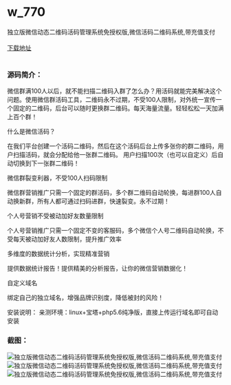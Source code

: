 # w_770
独立版微信动态二维码活码管理系统免授权版,微信活码二维码系统,带充值支付
<br/></br>
[下载地址](https://www.uuid2.com/770.html "下载地址")
<br/></br>
<h3>源码简介：</h3>
<p>微信群满100人以后，就不能扫描二维码入群了怎么办？用活码就能完美解决这个问题。使用微信群活码工具，二维码永不过期，不受100人限制，对外统一宣传一个固定的二维码，后台可以随时更换群二维码。每天海量流量。轻轻松松一天加满上百个群！<p>
<p>什么是微信活码？<p>
<p>在我们平台创建一个活码二维码，然后在这个活码后台上传多张你的群二维码，用户扫描活码，就会分配给他一张群二维码。 用户扫描100次（也可以自定义）后自动切换到下一张群二维码！<p>
<p>微信群裂变利器，不受100人扫码限制<p>
<p>微信群营销推广只需一个固定的群活码，多个群二维码自动轮换，每进群100人自动换新群，所有人都可通过扫码进群，快速裂变。永不过期！<p>
<p>个人号营销不受被动加好友数量限制<p>
<p>个人号营销推广只需一个固定不变的客服码，多个微信个人号二维码自动轮换，不受每天被动加好友人数限制，提升推广效率<p>
<p>多维度的数据统计分析，实现精准营销<p>
<p>提供数据统计报告！提供精美的分析报告，让你的微信营销数据化！<p>
<p>自定义域名<p>
<p>绑定自己的独立域名，增强品牌识别度，降低被封的风险！<p>
<p>安装说明：
亲测环境：linux+宝塔+php5.6纯净版，直接上传运行域名即可自动安装<p>
<h3>截图：</h3>
<img src="https://www.uuid2.com/wp-content/uploads/img/202105/abd55bb123.png" alt="独立版微信动态二维码活码管理系统免授权版,微信活码二维码系统,带充值支付"><img src="https://www.uuid2.com/wp-content/uploads/img/202105/36de7c8688.png" alt="独立版微信动态二维码活码管理系统免授权版,微信活码二维码系统,带充值支付"><img src="https://www.uuid2.com/wp-content/uploads/img/202105/8a87ab8251.png" alt="独立版微信动态二维码活码管理系统免授权版,微信活码二维码系统,带充值支付">
